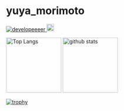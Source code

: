# yuya_morimoto

<p align="left"> 
  <a href="https://github.com/developeeeer/developeeeer/">
    <img src="https://komarev.com/ghpvc/?username=developeeeer" alt="developeeeer" />
  </a>
  <a href="https://github.com/developeeeer">
    <img height="20" src="https://img.shields.io/github/followers/developeeeer?label=follow&logo=github&style=flat" />
  </a>
</p>

<p align="left"> 
  <img alt="Top Langs" height="150px" src="https://github-readme-stats.vercel.app/api/top-langs/?username=developeeeer&count_private=true&layout=compact&show_icons=true&theme=blue-green" />
  <img alt="github stats" height="150px" src="https://github-readme-stats.vercel.app/api?username=developeeeer&count_private=true&show_icons=true&theme=blue-green" />
</p>

[![trophy](https://github-profile-trophy.vercel.app/?username=developeeeer&theme=onedark)](https://github.com/ryo-ma/github-profile-trophy)
